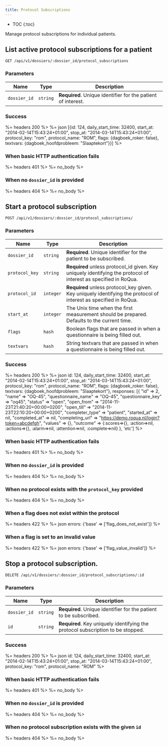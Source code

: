 ```yaml
---
title: Protocol Subscriptions
---
```


* TOC
{:toc}

Manage protocol subscriptions for individual patients.

## List active protocol subscriptions for a patient

    GET /api/v1/dossiers/:dossier_id/protocol_subscriptions


### Parameters

Name | Type | Description
-----|------|--------------
`dossier_id`   | `string`  | **Required**. Unique identifier for the patient of interest.


### Success

%= headers 200 %>
%= json [{id:               124,
           daily_start_time: 32400,
           start_at:         "2014-02-14T15:43:24+01:00",
           stop_at:          "2014-03-14T15:43:24+01:00",
           protocol_key:     "rom",
           protocol_name:    "ROM",
           flags:            {dagboek_roker: false},
           textvars:         {dagboek_hoofdprobleem: "Slaaptekort"}}]
%>


### When basic HTTP authentication fails

%= headers 401 %>
%= no_body %>


### When no `dossier_id` is provided

%= headers 404 %>
%= no_body %>


## Start a protocol subscription

    POST /api/v1/dossiers/:dossier_id/protocol_subscriptions/


### Parameters

Name | Type | Description
-----|------|--------------
`dossier_id`   | `string`  | **Required**. Unique identifier for the patient to be subscribed.
`protocol_key` | `string`  | **Required** unless protocol_id given. Key uniquely identifying the protocol of interest as specified in RoQua.
`protocol_id` | `integer`  | **Required** unless protocol_key given. Key uniquely identifying the protocol of interest as specified in RoQua.
`start_at`     | `integer` | The Unix time when the first measurement should be prepared. Defaults to the current time.
`flags`        | `hash`    | Boolean flags that are passed in when a questionnaire is being filled out.
`textvars`     | `hash`    | String textvars that are passed in when a questionnaire is being filled out.

### Success

%= headers 200 %>
%= json id:               124,
         daily_start_time: 32400,
         start_at:         "2014-02-14T15:43:24+01:00",
         stop_at:          "2014-03-14T15:43:24+01:00",
         protocol_key:     "rom",
         protocol_name:    "ROM",
         flags:            {dagboek_roker: false},
         textvars:         {dagboek_hoofdprobleem: "Slaaptekort"},
         responses:        [{
                              "id"                 => 2,
                              "name"               => "OQ-45",
                              "questionnaire_name" => "OQ-45",
                              "questionnaire_key"  => "oq45",
                              "status"             => "open",
                              "open_from"          => "2014-11-23T21:40:20+00:00+0200",
                              "open_till"          => "2014-11-23T22:10:20+00:00+0200",
                              "completer_type"     => "patient",
                              "started_at"         => nil,
                              "completed_at"       => nil,
                              "completing_url"     => "https://demo.roqua.nl/login?token=abcdefgh",
                              "values"             => {},
                              "outcome"            => {:scores=>{},
                                                      :action=>nil,
                                                      :actions=>{},
                                                      :alarm=>nil,
                                                      :attention=>nil,
                                                      :complete=>nil}
                            }, 'etc']
%>


### When basic HTTP authentication fails

%= headers 401 %>
%= no_body %>


### When no `dossier_id` is provided

%= headers 404 %>
%= no_body %>


### When no protocol exists with the `protocol_key` provided

%= headers 404 %>
%= no_body %>


### When a flag does not exist within the protocol

%= headers 422 %>
%= json errors: {'base' => ['flag_does_not_exist']} %>


### When a flag is set to an invalid value

%= headers 422 %>
%= json errors: {'base' => ['flag_value_invalid']} %>


## Stop a protocol subscription.

    DELETE /api/v1/dossiers/:dossier_id/protocol_subscriptions/:id

### Parameters

Name | Type | Description
-----|------|--------------
`dossier_id`   | `string`  | **Required**. Unique identifier for the patient to be subscribed.
`id`           | `string`  | **Required**. Key uniquely identifying the protocol subscription to be stopped.


### Success

%= headers 200 %>
%= json id:               124,
         daily_start_time: 32400,
         start_at:         "2014-02-14T15:43:24+01:00",
         stop_at:          "2014-03-14T15:43:24+01:00",
         protocol_key:     "rom",
         protocol_name:    "ROM"
%>


### When basic HTTP authentication fails

%= headers 401 %>
%= no_body %>


### When no `dossier_id` is provided

%= headers 404 %>
%= no_body %>


### When no protocol subscription exists with the given `id`

%= headers 404 %>
%= no_body %>


